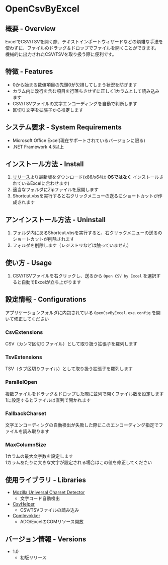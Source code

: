 # OpenCsvByExcel

## 概要 - Overview

ExcelでCSV/TSVを開く際、テキストインポートウィザードなどの煩雑な手法を使わずに、ファイルのドラッグ＆ドロップでファイルを開くことができます。  
機械的に出力されたCSV/TSVを取り扱う際に便利です。

## 特徴 - Features

* 0から始まる数値項目の先頭0が欠損してしまう状況を防ぎます
* カラム内に改行を含む項目を行落ちさせずに正しく1カラムとして読み込みます
* CSV/TSVファイルの文字エンコーディングを自動で判断します
* 区切り文字を拡張子から推定します

## システム要求 - System Requirements

* Microsoft Office Excel(現在サポートされているバージョンに限る)
* .NET Framework 4.5以上

## インストール方法 - Install

1. [リリース](https://github.com/mitaken/OpenCsvByExcel/releases)より最新版をダウンロード(x86/x64は **OSではなく** インストールされているExcelに合わせます)
1. 適当なフォルダにZipファイルを展開します
1. Shortcut.vbsを実行すると右クリックメニューの送るにショートカットが作成されます

## アンインストール方法 - Uninstall

1. フォルダ内にあるShortcut.vbsを実行すると、右クリックメニューの送るのショートカットが削除されます
1. フォルダを削除します（レジストリなどは触っていません）

## 使い方 - Usage

1. CSV/TSVファイルを右クリックし、送るから ```Open CSV by Excel``` を選択すると自動でExcelが立ち上がります

## 設定情報 - Configurations

アプリケーションフォルダに内包されている ```OpenCsvByExcel.exe.config``` を開いて修正してください

### CsvExtensions

CSV（カンマ区切りファイル）として取り扱う拡張子を羅列します

### TsvExtensions

TSV（タブ区切りファイル）として取り扱う拡張子を羅列します

### ParallelOpen

複数ファイルをドラッグ＆ドロップした際に並列で開くファイル数を設定します  
1に設定するとファイルは直列で開かれます

### FallbackCharset

文字エンコーディングの自動検出が失敗した際にこのエンコーディング指定でファイルを読み取ります

### MaxColumnSize

1カラムの最大文字数を設定します  
1カラムあたりに大きな文字が設定される場合はこの値を修正してください

## 使用ライブラリ - Libraries

* [Mozilla Universal Charset Detector](https://github.com/errepi/ude)
  * 文字コード自動検出
* [CsvHelper](https://github.com/JoshClose/CsvHelper)
  * CSV/TSVファイルの読み込み
* [ComInvokker](https://github.com/mitaken/ComInvoker)
  * ADO/ExcelのCOMリソース開放

## バージョン情報 - Versions
* 1.0
  * 初版リリース
